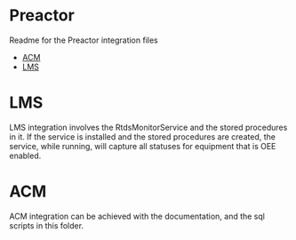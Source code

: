 # Preactor
Readme for the Preactor integration files
<!-- vim-markdown-toc GFM -->
* [ACM](#ACM)
* [LMS](#LMS)
<!-- vim-markdown-toc -->

# LMS

LMS integration involves the RtdsMonitorService and the stored procedures in it. If the service is installed and the stored procedures are created, the service, while running, will capture all statuses for equipment that is OEE enabled.

# ACM

ACM integration can be achieved with the documentation, and the sql scripts in this folder.

